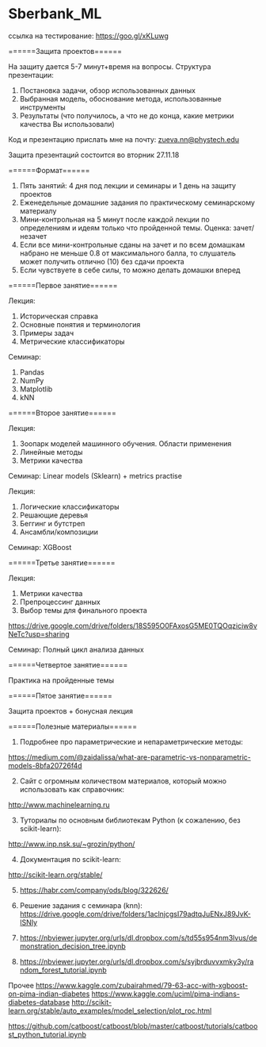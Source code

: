 # Sberbank_ML
ссылка на тестирование: https://goo.gl/xKLuwg

======Защита проектов======

На защиту дается 5-7 минут+время на вопросы. Структура презентации:

1. Постановка задачи, обзор использованных данных
2. Выбранная модель, обоснование метода, использованные инструменты
3. Результаты (что получилось, а что не до конца, какие метрики качества Вы использовали)

Код и презентацию прислать мне на почту: zueva.nn@phystech.edu

Защита презентаций состоится во вторник 27.11.18

======Формат======
1. Пять занятий: 4 дня под лекции и семинары и 1 день на защиту проектов
2. Еженедельные домашние задания по практическому семинарскому материалу
3. Мини-контрольная на 5 минут после каждой лекции по определениям и идеям только что пройденной темы. Оценка: зачет/незачет
4. Если все мини-контрольные сданы на зачет и по всем домашкам набрано не меньше 0.8 от максимального балла, то слушатель может получить отлично (10) без сдачи проекта
5. Если чувствуете в себе силы, то можно делать домашки вперед

======Первое занятие======

Лекция:
1. Историческая справка
2. Основные понятия и терминология
3. Примеры задач
4. Метрические классификаторы

Семинар:
1. Pandas
2. NumPy
3. Matplotlib
4. kNN

======Второе занятие======

Лекция:
1. Зоопарк моделей машинного обучения. Области применения
2. Линейные методы
3. Метрики качества 

Семинар:
Linear models (Sklearn) + metrics practise

Лекция:
1. Логические классификаторы
2. Решающие деревья
3. Беггинг и бутстреп
4. Ансамбли/композиции

Семинар:
XGBoost

======Третье занятие======

Лекция:
1. Метрики качества 
2. Препроцессинг данных
3. Выбор темы для финального проекта

https://drive.google.com/drive/folders/18S595O0FAxosG5ME0TQOqziciw8vNeTc?usp=sharing

Семинар:
Полный цикл анализа данных

======Четвертое занятие======

Практика на пройденные темы


======Пятое занятие======

Защита проектов + бонусная лекция

======Полезные материалы======

1. Подробнее про параметрические и непараметрические методы: 

https://medium.com/@zaidalissa/what-are-parametric-vs-nonparametric-models-8bfa20726f4d

2. Сайт с огромным количеством материалов, который можно использовать как справочник:

http://www.machinelearning.ru

3. Туториалы по основным библиотекам Python (к сожалению, без scikit-learn):

http://www.inp.nsk.su/~grozin/python/

4. Документация по scikit-learn:

http://scikit-learn.org/stable/

5. https://habr.com/company/ods/blog/322626/

6. Решение задания с семинара (knn): https://drive.google.com/drive/folders/1aclnjcgsI79adtqJuENxJ89JvK-lSNIy

7. https://nbviewer.jupyter.org/urls/dl.dropbox.com/s/td55s954nm3lvus/demonstration_decision_tree.ipynb

8. https://nbviewer.jupyter.org/urls/dl.dropbox.com/s/syjbrduvvxmky3y/random_forest_tutorial.ipynb


Прочее
https://www.kaggle.com/zubairahmed/79-63-acc-with-xgboost-on-pima-indian-diabetes
https://www.kaggle.com/uciml/pima-indians-diabetes-database
http://scikit-learn.org/stable/auto_examples/model_selection/plot_roc.html


https://github.com/catboost/catboost/blob/master/catboost/tutorials/catboost_python_tutorial.ipynb
